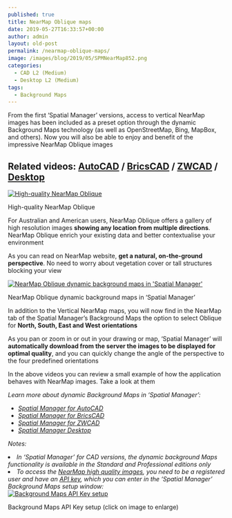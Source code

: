 ```yaml
---
published: true
title: NearMap Oblique maps
date: 2019-05-27T16:33:57+00:00
author: admin
layout: old-post
permalink: /nearmap-oblique-maps/
image: /images/blog/2019/05/SPMNearMap852.png
categories:
  - CAD L2 (Medium)
  - Desktop L2 (Medium)
tags:
  - Background Maps
---
```

<p>
  From the first &#8216;Spatial Manager&#8217; versions, access to vertical NearMap images has been included as a preset option through the dynamic Background Maps technology (as well as OpenStreetMap, Bing, MapBox, and others). Now you will also be able to enjoy and benefit of the impressive NearMap Oblique images
</p>

<p>
  <!--more-->
</p>

<h2>
  Related videos: <a href="https://youtu.be/K_uP1rUWD8I?rel=0" target="_blank" rel="nofollow"><span><span>AutoCAD</span></span></a> / <a href="https://youtu.be/CrvnYQXRjBQ?rel=0" target="_blank" rel="nofollow"><span><span>BricsCAD</span></span></a> / <a href="https://youtu.be/Dyvt9YGB2iM?rel=0" target="_blank" rel="nofollow"><span><span>ZWCAD</span></span></a> / <a href="https://youtu.be/IF5XPhk-59k?rel=0" target="_blank" rel="nofollow"><span>Desktop</span></a>
</h2>

<div id="attachment_6498">
  <a href="/images/blog/2019/05/NearMapOblique.png" target="_blank" rel="nofollow"><img src="/images/blog/2019/05/NearMapOblique-300x255.png" alt="High-quality NearMap Oblique" width="300" height="255" srcset="/images/blog/2019/05/NearMapOblique-300x255.png 300w, /images/blog/2019/05/NearMapOblique-768x653.png 768w, /images/blog/2019/05/NearMapOblique-624x531.png 624w, /images/blog/2019/05/NearMapOblique.png 849w" sizes="(max-width: 300px) 100vw, 300px" /></a>
  
  <p>
    High-quality NearMap Oblique
  </p>
</div>

<p>
  For Australian and American users, NearMap Oblique offers a gallery of high resolution images <strong>showing any location from multiple directions</strong>. NearMap Oblique enrich your existing data and better contextualise your environment
</p>

<p>
  As you can read on NearMap website, <strong>get a natural, on-the-ground perspective</strong>. No need to worry about vegetation cover or tall structures blocking your view
</p>

<div id="attachment_6499">
  <a href="/images/blog/2019/05/SPMNearMapOblique2.png" target="_blank" rel="nofollow"><img src="/images/blog/2019/05/SPMNearMapOblique2-1024x534.png" alt="NearMap Oblique dynamic background maps in 'Spatial Manager'" width="625" height="326" srcset="/images/blog/2019/05/SPMNearMapOblique2-1024x534.png 1024w, /images/blog/2019/05/SPMNearMapOblique2-300x157.png 300w, /images/blog/2019/05/SPMNearMapOblique2-768x401.png 768w, /images/blog/2019/05/SPMNearMapOblique2-624x326.png 624w" sizes="(max-width: 625px) 100vw, 625px" /></a>
  
  <p>
    NearMap Oblique dynamic background maps in &#8216;Spatial Manager&#8217;
  </p>
</div>

<p>
  In addition to the Vertical NearMap maps, you will now find in the NearMap tab of the Spatial Manager&#8217;s Background Maps the option to select Oblique for <strong>North, South, East and West orientations</strong>
</p>

<p>
  As you pan or zoom in or out in your drawing or map, &#8216;Spatial Manager&#8217; will <strong>automatically download from the server the images to be displayed for optimal quality</strong>, and you can quickly change the angle of the perspective to the four predefined orientations
</p>

<p>
  In the above videos you can review a small example of how the application behaves with NearMap images. Take a look at them
</p>

<p>
  <em>Learn more about dynamic Background Maps in &#8216;Spatial Manager&#8217;:</em>
</p>


<ul>
  <li>
    <span><a href="http://wiki.spatialmanager.com/index.php/Spatial_Manager™_for_AutoCAD_-_FAQs:_Background_Maps_(%22Standard%22_and_%22Professional%22_editions_only)" target="_blank" rel="nofollow"><span><em>Spatial Manager for AutoCAD</em></span></a></span>
  </li>
  <li>
    <span><span><a href="http://wiki.spatialmanager.com/index.php/Spatial_Manager™_for_BricsCAD_-_FAQs:_Background_Maps_(%22Standard%22_and_%22Professional%22_editions_only)" target="_blank" rel="nofollow"><span><em>Spatial Manager for BricsCAD</em></span></a></span></span>
  </li>
  <li>
    <span><span><a href="http://wiki.spatialmanager.com/index.php/Spatial_Manager™_for_ZWCAD_-_FAQs:_Background_Maps_(%22Standard%22_and_%22Professional%22_editions_only)" target="_blank" rel="nofollow"><span><em>Spatial Manager for ZWCAD</em></span></a></span></span>
  </li>
  <li>
    <a href="http://wiki.spatialmanager.com/index.php/Spatial_Manager_Desktop™_-_FAQs:_Background_Maps" target="_blank" rel="nofollow"><span><em>Spatial Manager Desktop</em></span></a>
  </li>
</ul>

<p>
  <em>Notes:</em>
</p>

<li>
  <em>In &#8216;Spatial Manager&#8217; for CAD versions, the dynamic background Maps functionality is available in the Standard and Professional editions only</em>
</li>
<li>
  <em>To access the <span><a href="https://www.nearmap.com.au/" target="_blank" rel="nofollow">NearMap high quality images</a></span>, you need to be a registered user and have an <span><a href="https://docs.nearmap.com/display/ND/API+Key+Authentication#APIKeyAuthentication-CreatinganAPIKey" target="_blank" rel="nofollow">API key</a></span>, which you can enter in the &#8216;Spatial Manager&#8217; Background Maps setup window:</em>
</li>

<div class="mt-3" id="attachment_6488">
  <a href="/images/blog/2019/05/SPMConfigureBGM.png" target="_blank" rel="nofollow"><img src="/images/blog/2019/05/SPMConfigureBGM-300x226.png" alt="Background Maps API Key setup" width="300" height="226" srcset="/images/blog/2019/05/SPMConfigureBGM-300x226.png 300w, /images/blog/2019/05/SPMConfigureBGM-768x578.png 768w, /images/blog/2019/05/SPMConfigureBGM-624x469.png 624w, /images/blog/2019/05/SPMConfigureBGM.png 831w" sizes="(max-width: 300px) 100vw, 300px" /></a>
  
  <p>
    Background Maps API Key setup (click on image to enlarge)
  </p>
</div>